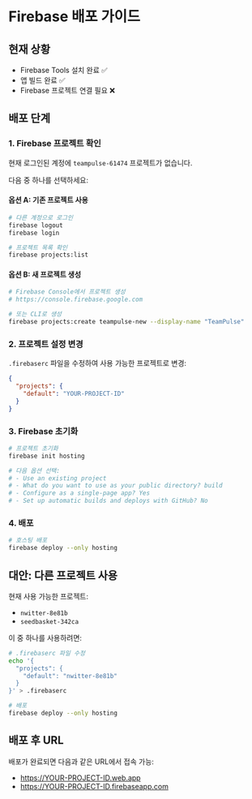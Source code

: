 # Firebase 배포 가이드

## 현재 상황
- Firebase Tools 설치 완료 ✅
- 앱 빌드 완료 ✅
- Firebase 프로젝트 연결 필요 ❌

## 배포 단계

### 1. Firebase 프로젝트 확인
현재 로그인된 계정에 `teampulse-61474` 프로젝트가 없습니다.

다음 중 하나를 선택하세요:

#### 옵션 A: 기존 프로젝트 사용
```bash
# 다른 계정으로 로그인
firebase logout
firebase login

# 프로젝트 목록 확인
firebase projects:list
```

#### 옵션 B: 새 프로젝트 생성
```bash
# Firebase Console에서 프로젝트 생성
# https://console.firebase.google.com

# 또는 CLI로 생성
firebase projects:create teampulse-new --display-name "TeamPulse"
```

### 2. 프로젝트 설정 변경
`.firebaserc` 파일을 수정하여 사용 가능한 프로젝트로 변경:

```json
{
  "projects": {
    "default": "YOUR-PROJECT-ID"
  }
}
```

### 3. Firebase 초기화
```bash
# 프로젝트 초기화
firebase init hosting

# 다음 옵션 선택:
# - Use an existing project
# - What do you want to use as your public directory? build
# - Configure as a single-page app? Yes
# - Set up automatic builds and deploys with GitHub? No
```

### 4. 배포
```bash
# 호스팅 배포
firebase deploy --only hosting
```

## 대안: 다른 프로젝트 사용

현재 사용 가능한 프로젝트:
- `nwitter-8e81b`
- `seedbasket-342ca`

이 중 하나를 사용하려면:
```bash
# .firebaserc 파일 수정
echo '{
  "projects": {
    "default": "nwitter-8e81b"
  }
}' > .firebaserc

# 배포
firebase deploy --only hosting
```

## 배포 후 URL
배포가 완료되면 다음과 같은 URL에서 접속 가능:
- https://YOUR-PROJECT-ID.web.app
- https://YOUR-PROJECT-ID.firebaseapp.com